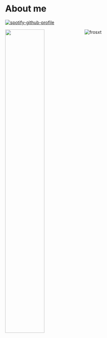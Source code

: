 # About me
[![spotify-github-profile](https://spotify-github-profile.vercel.app/api/view?uid=resb4smynavh4vp65599r8mn4&cover_image=true&theme=default&show_offline=false&background_color=121212&interchange=false)](https://github.com/kittinan/spotify-github-profile)

<img width="50%" align="left" src="https://github-readme-stats.vercel.app/api?username=frosxt&count_private=true&include_all_commits=true&show_icons=true&theme=midnight-purple&icon_color=fff&hide_border=true">
<p align="left"> <img src="https://komarev.com/ghpvc/?username=frosxt&label=Profile%20views&color=0e75b6&style=flat" alt="frosxt" /> </p>
